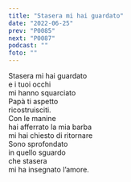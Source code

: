 ```yaml
---
title: "Stasera mi hai guardato"
date: "2022-06-25"
prev: "P0085"
next: "P0087"
podcast: ""
foto: ""
---
```


Stasera mi hai guardato  
e i tuoi occhi  
mi hanno squarciato  
Papà ti aspetto  
ricostruisciti.  
Con le manine  
hai afferrato la mia barba  
mi hai chiesto di ritornare  
Sono sprofondato  
in quello sguardo  
che stasera  
mi ha insegnato l’amore.

